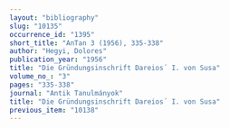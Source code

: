 ```yaml
---
layout: "bibliography"
slug: "10135"
occurrence_id: "1395"
short_title: "AnTan 3 (1956), 335-338"
author: "Hegyi, Dolores"
publication_year: "1956"
title: "Die Gründungsinschrift Dareios´ I. von Susa"
volume_no_: "3"
pages: "335-338"
journal: "Antik Tanulmányok"
title: "Die Gründungsinschrift Dareios´ I. von Susa"
previous_item: "10138"
---
```

